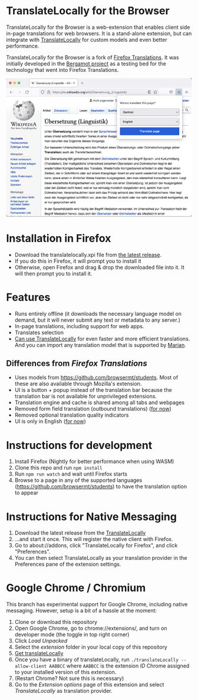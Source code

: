 # TranslateLocally for the Browser
TranslateLocally for the Browser is a web-extension that enables client side in-page translations for web browsers. It is a stand-alone extension, but can integrate with [TranslateLocally](https://translatelocally.com) for custom models and even better performance.

TranslateLocally for the Browser is a fork of [Firefox Translations](https://github.com/mozilla/translatelocally-web-ext). It was initially developed in the [Bergamot project](https://browser.mt/) as a testing bed for the technology that went into Firefox Translations.

![Screenshot of TranslateLocally for the Browser](./.github/screenshot.png)

# Installation in Firefox
- Download the translatelocally.xpi file from [the latest release](https://github.com/jelmervdl/translatelocally-web-ext/releases/latest).
- If you do this in Firefox, it will prompt you to install it
- Otherwise, open Firefox and drag & drop the downloaded file into it. It will then prompt you to install it.

# Features
- Runs entirely offline (it downloads the necessary language model on demand, but it will never submit any text or metadata to any server.)
- In-page translations, including support for web apps.
- Translates selection
- [Can use TranslateLocally](#instructions-for-native-messaging) for even faster and more efficient translations. And you can import any translation model that is supported by [Marian](https://marian-nmt.github.io).

## Differences from _Firefox Translations_
- Uses models from https://github.com/browsermt/students. Most of these are also available through Mozilla's extension.
- UI is a button + popup instead of the translation bar because the translation bar is not available for unprivileged extensions.
- Translation engine and cache is shared among all tabs and webpages
- Removed form field translation (outbound translations) ([for now](https://github.com/jelmervdl/translatelocally-web-ext/issues/42))
- Removed optional translation quality indicators
- UI is only in English ([for now](https://github.com/jelmervdl/translatelocally-web-ext/issues/43))

# Instructions for development
1. Install Firefox (Nightly for better performance when using WASM)
2. Clone this repo and run `npm install`
3. Run `npm run watch` and wait until Firefox starts
4. Browse to a page in any of the supported languages (https://github.com/browsermt/students) to have the translation option to appear

# Instructions for Native Messaging
1. Download the latest release from the [TranslateLocally](https://translatelocally.com/)
2. …and start it once. This will register the native client with Firefox.
3. Go to about://addons, click "TranslateLocally for Firefox", and click "Preferences".
4. You can then select TranslateLocally as your translation provider in the Preferences pane of the extension settings.

# Google Chrome / Chromium
This branch has experimental support for Google Chrome, including native messaging. However, setup is a bit of a hassle at the moment:

1. Clone or download this repository
2. Open Google Chrome, go to chrome://extensions/, and turn on developer mode (the toggle in top right corner)
3. Click _Load Unpacked_
4. Select the _extension_ folder in your local copy of this repository
5. [Get translateLocally](https://translatelocally.com/)
6. Once you have a binary of translateLocally, run `./translateLocally --allow-client AABBCC` where `AABBCC` is the extension _ID_ Chrome assigned to your installed version of this extension.
7. (Restart Chrome? Not sure this is necessary)
8. Go to the _Extension options_ page of this extension and select _TranslateLocally_ as translation provider.
